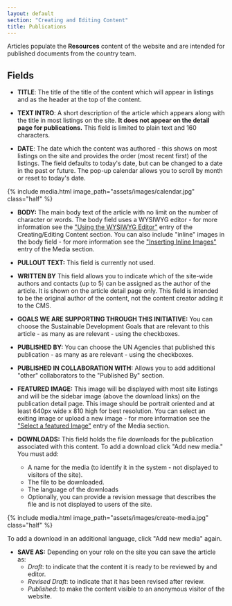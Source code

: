 ```yaml
---
layout: default
section: "Creating and Editing Content"
title: Publications
---
```

Articles populate the **Resources** content of the website and are intended for published documents from the country team.

## Fields

- **TITLE**: The title of the title of the content which will appear in listings and as the header at the top of the content.

- **TEXT INTRO**: A short description of the article which appears along with the title in most listings on the site. **It does not appear on the detail page for publications.** This field is limited to plain text and 160 characters.

- **DATE**: The date which the content was authored - this shows on most listings on the site and provides the order (most recent first) of the listings. The field defaults to today's date, but can be changed to a date in the past or future. The pop-up calendar allows you to scroll by month or reset to today's date.

{% include media.html
   image_path="assets/images/calendar.jpg"
   class="half"
%}

- **BODY:** The main body text of the article with no limit on the number of character or words. The body field uses a WYSIWYG editor - for more information see the <a href="/using-wysiwyg">"Using the WYSIWYG Editor"</a> entry of the Creating/Editing Content section. You can also include "inline" images in the body field - for more information see the <a href="/featured-images">"Inserting Inline Images"</a> entry of the Media section.

- **PULLOUT TEXT:** This field is currently not used.

- **WRITTEN BY** This field allows you to indicate which of the site-wide authors and contacts (up to 5) can be assigned as the author of the article. It is shown on the article detail page only. This field is intended to be the original author of the content, not the content creator adding it to the CMS.

- **GOALS WE ARE SUPPORTING THROUGH THIS INITIATIVE:** You can choose the Sustainable Development Goals that are relevant to this article - as many as are relevant - using the checkboxes.

- **PUBLISHED BY:** You can choose the UN Agencies that published this publication - as many as are relevant - using the checkboxes.

- **PUBLISHED IN COLLABORATION WITH:** Allows you to add additional "other" collaborators to the "Published By" section.

- **FEATURED IMAGE:** This image will be displayed with most site listings and will be the sidebar image (above the download links) on the publication detail page. This image should be portrait oriented and at least 640px wide x 810 high for best resolution. You can select an exiting image or upload a new image - for more information see the <a href="/featured-images">"Select a featured Image"</a> entry of the Media section.

- **DOWNLOADS:** This field holds the file downloads for the publication associated with this content. To add a download click "Add new media." You must add:

  - A name for the media (to identify it in the system - not displayed to visitors of the site).
  - The file to be downloaded.
  - The language of the downloads
  - Optionally, you can provide a revision message that describes the file and is not displayed to users of the site.

{% include media.html
   image_path="assets/images/create-media.jpg"
   class="half"
%}

To add a download in an additional language, click "Add new media" again.

- **SAVE AS:** Depending on your role on the site you can save the article as:
  - _Draft_: to indicate that the content it is ready to be reviewed by and editor.
  - _Revised Draft_: to indicate that it has been revised after review.
  - _Published_: to make the content visible to an anonymous visitor of the website.
